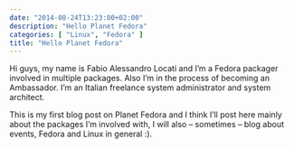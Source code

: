 ```yaml
---
date: "2014-08-24T13:23:00+02:00"
description: "Hello Planet Fedora"
categories: [ "Linux", "Fedora" ]
title: "Hello Planet Fedora"
---
```

Hi guys, my name is Fabio Alessandro Locati and I’m a Fedora packager involved in multiple packages. Also I’m in the process of becoming an Ambassador. I’m an Italian freelance system administrator and system architect.

This is my first blog post on Planet Fedora and I think I’ll post here mainly about the packages I’m involved with, I will also – sometimes – blog about events, Fedora and Linux in general :).
